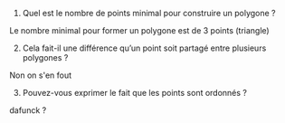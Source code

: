1. Quel est le nombre de points minimal pour construire un polygone ?

Le nombre minimal pour former un polygone est de 3 points (triangle)

2. Cela fait-il une différence qu’un point soit partagé entre plusieurs polygones ?

Non on s'en fout

3. Pouvez-vous exprimer le fait que les points sont ordonnés ?

dafunck ?

